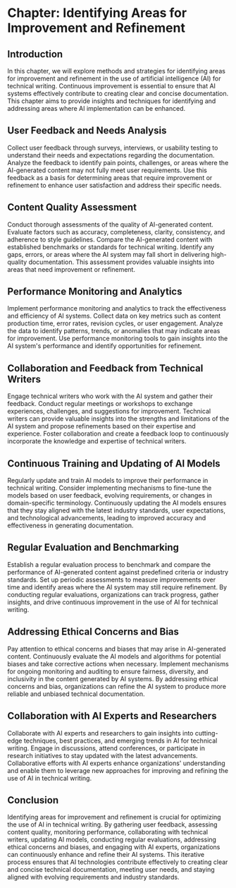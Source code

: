 Chapter: Identifying Areas for Improvement and Refinement
=========================================================

Introduction
------------

In this chapter, we will explore methods and strategies for identifying areas for improvement and refinement in the use of artificial intelligence (AI) for technical writing. Continuous improvement is essential to ensure that AI systems effectively contribute to creating clear and concise documentation. This chapter aims to provide insights and techniques for identifying and addressing areas where AI implementation can be enhanced.

User Feedback and Needs Analysis
--------------------------------

Collect user feedback through surveys, interviews, or usability testing to understand their needs and expectations regarding the documentation. Analyze the feedback to identify pain points, challenges, or areas where the AI-generated content may not fully meet user requirements. Use this feedback as a basis for determining areas that require improvement or refinement to enhance user satisfaction and address their specific needs.

Content Quality Assessment
--------------------------

Conduct thorough assessments of the quality of AI-generated content. Evaluate factors such as accuracy, completeness, clarity, consistency, and adherence to style guidelines. Compare the AI-generated content with established benchmarks or standards for technical writing. Identify any gaps, errors, or areas where the AI system may fall short in delivering high-quality documentation. This assessment provides valuable insights into areas that need improvement or refinement.

Performance Monitoring and Analytics
------------------------------------

Implement performance monitoring and analytics to track the effectiveness and efficiency of AI systems. Collect data on key metrics such as content production time, error rates, revision cycles, or user engagement. Analyze the data to identify patterns, trends, or anomalies that may indicate areas for improvement. Use performance monitoring tools to gain insights into the AI system's performance and identify opportunities for refinement.

Collaboration and Feedback from Technical Writers
-------------------------------------------------

Engage technical writers who work with the AI system and gather their feedback. Conduct regular meetings or workshops to exchange experiences, challenges, and suggestions for improvement. Technical writers can provide valuable insights into the strengths and limitations of the AI system and propose refinements based on their expertise and experience. Foster collaboration and create a feedback loop to continuously incorporate the knowledge and expertise of technical writers.

Continuous Training and Updating of AI Models
---------------------------------------------

Regularly update and train AI models to improve their performance in technical writing. Consider implementing mechanisms to fine-tune the models based on user feedback, evolving requirements, or changes in domain-specific terminology. Continuously updating the AI models ensures that they stay aligned with the latest industry standards, user expectations, and technological advancements, leading to improved accuracy and effectiveness in generating documentation.

Regular Evaluation and Benchmarking
-----------------------------------

Establish a regular evaluation process to benchmark and compare the performance of AI-generated content against predefined criteria or industry standards. Set up periodic assessments to measure improvements over time and identify areas where the AI system may still require refinement. By conducting regular evaluations, organizations can track progress, gather insights, and drive continuous improvement in the use of AI for technical writing.

Addressing Ethical Concerns and Bias
------------------------------------

Pay attention to ethical concerns and biases that may arise in AI-generated content. Continuously evaluate the AI models and algorithms for potential biases and take corrective actions when necessary. Implement mechanisms for ongoing monitoring and auditing to ensure fairness, diversity, and inclusivity in the content generated by AI systems. By addressing ethical concerns and bias, organizations can refine the AI system to produce more reliable and unbiased technical documentation.

Collaboration with AI Experts and Researchers
---------------------------------------------

Collaborate with AI experts and researchers to gain insights into cutting-edge techniques, best practices, and emerging trends in AI for technical writing. Engage in discussions, attend conferences, or participate in research initiatives to stay updated with the latest advancements. Collaborative efforts with AI experts enhance organizations' understanding and enable them to leverage new approaches for improving and refining the use of AI in technical writing.

Conclusion
----------

Identifying areas for improvement and refinement is crucial for optimizing the use of AI in technical writing. By gathering user feedback, assessing content quality, monitoring performance, collaborating with technical writers, updating AI models, conducting regular evaluations, addressing ethical concerns and biases, and engaging with AI experts, organizations can continuously enhance and refine their AI systems. This iterative process ensures that AI technologies contribute effectively to creating clear and concise technical documentation, meeting user needs, and staying aligned with evolving requirements and industry standards.
